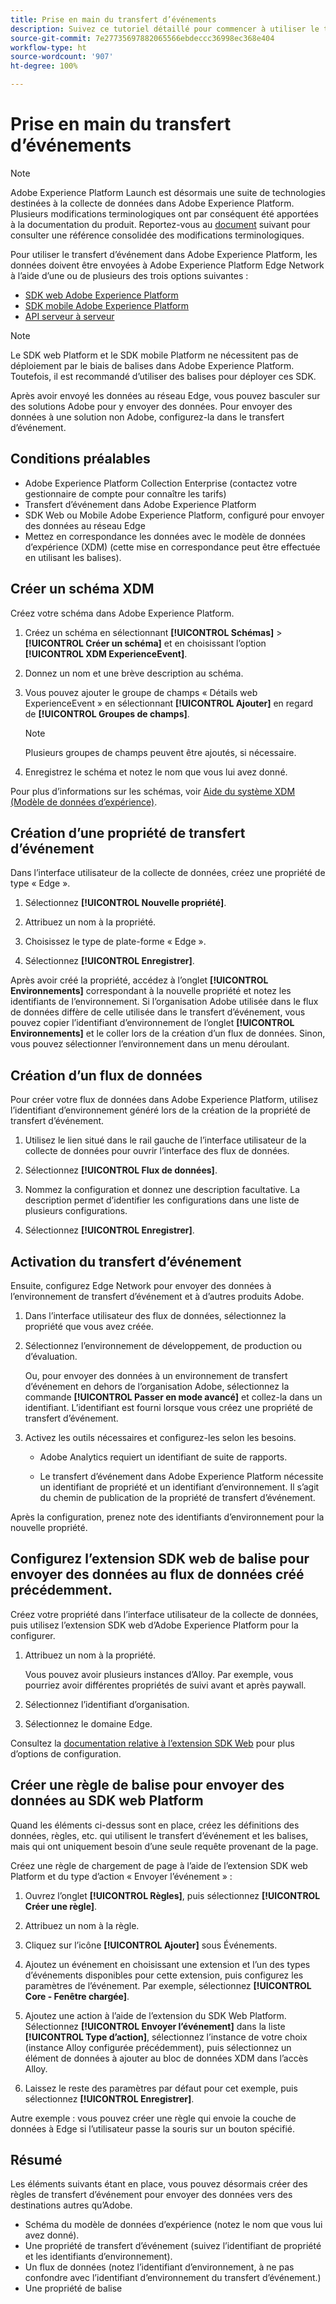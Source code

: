 ```yaml
---
title: Prise en main du transfert d’événements
description: Suivez ce tutoriel détaillé pour commencer à utiliser le transfert d’événement dans Adobe Experience Platform.
source-git-commit: 7e27735697882065566ebdeccc36998ec368e404
workflow-type: ht
source-wordcount: '907'
ht-degree: 100%

---
```


# Prise en main du transfert d’événements

>[!NOTE]
>
>Adobe Experience Platform Launch est désormais une suite de technologies destinées à la collecte de données dans Adobe Experience Platform. Plusieurs modifications terminologiques ont par conséquent été apportées à la documentation du produit. Reportez-vous au [document](../../term-updates.md) suivant pour consulter une référence consolidée des modifications terminologiques.

Pour utiliser le transfert d’événement dans Adobe Experience Platform, les données doivent être envoyées à Adobe Experience Platform Edge Network à l’aide d’une ou de plusieurs des trois options suivantes :

* [SDK web Adobe Experience Platform](../../extensions/web/sdk/overview.md)
* [SDK mobile Adobe Experience Platform](https://sdkdocs.com)
* [API serveur à serveur](https://experienceleague.adobe.com/docs/audience-manager/user-guide/api-and-sdk-code/dcs/dcs-apis/dcs-s2s.html?lang=fr)

>[!NOTE]
>Le SDK web Platform et le SDK mobile Platform ne nécessitent pas de déploiement par le biais de balises dans Adobe Experience Platform. Toutefois, il est recommandé d’utiliser des balises pour déployer ces SDK.

Après avoir envoyé les données au réseau Edge, vous pouvez basculer sur des solutions Adobe pour y envoyer des données. Pour envoyer des données à une solution non Adobe, configurez-la dans le transfert d’événement.

## Conditions préalables

* Adobe Experience Platform Collection Enterprise (contactez votre gestionnaire de compte pour connaître les tarifs)
* Transfert d’événement dans Adobe Experience Platform
* SDK Web ou Mobile Adobe Experience Platform, configuré pour envoyer des données au réseau Edge
* Mettez en correspondance les données avec le modèle de données dʼexpérience (XDM) (cette mise en correspondance peut être effectuée en utilisant les balises).

## Créer un schéma XDM

Créez votre schéma dans Adobe Experience Platform.

1. Créez un schéma en sélectionnant **[!UICONTROL Schémas]** > **[!UICONTROL Créer un schéma]** et en choisissant lʼoption **[!UICONTROL XDM ExperienceEvent]**.

1. Donnez un nom et une brève description au schéma.

1. Vous pouvez ajouter le groupe de champs « Détails web ExperienceEvent » en sélectionnant **[!UICONTROL Ajouter]** en regard de **[!UICONTROL Groupes de champs]**.

   >[!NOTE]
   >
   >Plusieurs groupes de champs peuvent être ajoutés, si nécessaire.

1. Enregistrez le schéma et notez le nom que vous lui avez donné.

Pour plus d’informations sur les schémas, voir [Aide du système XDM (Modèle de données d’expérience)](https://experienceleague.adobe.com/docs/experience-platform/xdm/home.html?lang=fr).

## Création d’une propriété de transfert d’événement

Dans l’interface utilisateur de la collecte de données, créez une propriété de type « Edge ».

1. Sélectionnez **[!UICONTROL Nouvelle propriété]**.

1. Attribuez un nom à la propriété.

1. Choisissez le type de plate-forme « Edge ».

1. Sélectionnez **[!UICONTROL Enregistrer]**.

Après avoir créé la propriété, accédez à lʼonglet **[!UICONTROL Environnements]** correspondant à la nouvelle propriété et
notez les identifiants de lʼenvironnement. Si lʼorganisation Adobe utilisée dans le flux de données diffère de celle utilisée dans le transfert dʼévénement, vous pouvez copier lʼidentifiant dʼenvironnement de lʼonglet **[!UICONTROL Environnements]** et le coller lors de la création dʼun flux de données. Sinon, vous pouvez sélectionner l’environnement dans un menu déroulant.

## Création d’un flux de données

Pour créer votre flux de données dans Adobe Experience Platform, utilisez l’identifiant d’environnement généré lors de la création de la propriété de transfert d’événement.

1. Utilisez le lien situé dans le rail gauche de l’interface utilisateur de la collecte de données pour ouvrir l’interface des flux de données.

1. Sélectionnez **[!UICONTROL Flux de données]**.

1. Nommez la configuration et donnez une description facultative.
La description permet d’identifier les configurations dans une liste de plusieurs configurations.

1. Sélectionnez **[!UICONTROL Enregistrer]**.



## Activation du transfert d’événement

Ensuite, configurez Edge Network pour envoyer des données à l’environnement de transfert d’événement et à d’autres produits Adobe.

1. Dans l’interface utilisateur des flux de données, sélectionnez la propriété que vous avez créée.

1. Sélectionnez l’environnement de développement, de production ou d’évaluation.

   Ou, pour envoyer des données à un environnement de transfert d’événement en dehors de lʼorganisation Adobe, sélectionnez la commande **[!UICONTROL Passer en mode avancé]** et collez-la dans un identifiant. L’identifiant est fourni lorsque vous créez une propriété de transfert d’événement.

1. Activez les outils nécessaires et configurez-les selon les besoins.

   * Adobe Analytics requiert un identifiant de suite de rapports.

   * Le transfert d’événement dans Adobe Experience Platform nécessite un identifiant de propriété et un identifiant d’environnement. Il s’agit du chemin de publication de la propriété de transfert d’événement.

Après la configuration, prenez note des identifiants d’environnement pour la nouvelle propriété.

## Configurez l’extension SDK web de balise pour envoyer des données au flux de données créé précédemment.

Créez votre propriété dans l’interface utilisateur de la collecte de données, puis utilisez l’extension SDK web d’Adobe Experience Platform pour la configurer.

1. Attribuez un nom à la propriété.

   Vous pouvez avoir plusieurs instances d’Alloy. Par exemple, vous pourriez avoir différentes propriétés de suivi avant et après paywall.

1. Sélectionnez l’identifiant d’organisation.

1. Sélectionnez le domaine Edge.

Consultez la [documentation relative à l’extension SDK Web](../../extensions/web/sdk/overview.md) pour plus d’options de configuration.

## Créer une règle de balise pour envoyer des données au SDK web Platform

Quand les éléments ci-dessus sont en place, créez les définitions des données, règles, etc. qui utilisent le transfert d’événement et les balises, mais qui ont uniquement besoin d’une seule requête provenant de la page.

Créez une règle de chargement de page à lʼaide de lʼextension SDK web Platform et du type dʼaction « Envoyer lʼévénement » :

1. Ouvrez lʼonglet **[!UICONTROL Règles]**, puis sélectionnez **[!UICONTROL Créer une règle]**.

1. Attribuez un nom à la règle.

1. Cliquez sur lʼicône **[!UICONTROL Ajouter]** sous Événements.

1. Ajoutez un événement en choisissant une extension et l’un des types d’événements disponibles pour cette extension, puis configurez les paramètres de l’événement. Par exemple, sélectionnez **[!UICONTROL Core - Fenêtre chargée]**.

1. Ajoutez une action à l’aide de l’extension du SDK Web Platform. Sélectionnez **[!UICONTROL Envoyer lʼévénement]** dans la liste **[!UICONTROL Type dʼaction]**, sélectionnez lʼinstance de votre choix (instance Alloy configurée précédemment), puis sélectionnez un élément de données à ajouter au bloc de données XDM dans lʼaccès Alloy.

1. Laissez le reste des paramètres par défaut pour cet exemple, puis sélectionnez **[!UICONTROL Enregistrer]**.

Autre exemple : vous pouvez créer une règle qui envoie la couche de données à Edge si l’utilisateur passe la souris sur un bouton spécifié.

## Résumé

Les éléments suivants étant en place, vous pouvez désormais créer des règles de transfert d’événement pour envoyer des données vers des destinations autres qu’Adobe.

* Schéma du modèle de données dʼexpérience (notez le nom que vous lui avez donné).
* Une propriété de transfert d’événement (suivez l’identifiant de propriété et les identifiants d’environnement).
* Un flux de données (notez l’identifiant d’environnement, à ne pas confondre avec l’identifiant d’environnement du transfert d’événement.)
* Une propriété de balise
